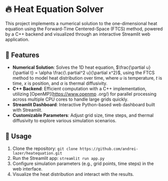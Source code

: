 # 🔥 Heat Equation Solver

This project implements a numerical solution to the one-dimensional heat equation using the Forward-Time Centered-Space (FTCS) method, powered by 
a C++ backend and visualized through an interactive Streamlit web application.

## 🚀 Features
- **Numerical Solution**: Solves the 1D heat equation, $\frac{\partial u}{\partial t} = \alpha \frac{\
partial^2 u}{\partial x^2}$, using the FTCS method to model heat distribution over time, where $u$ is 
temperature, $t$ is time, $x$ is position, and $\alpha$ is thermal diffusivity.
- **C++ Backend**: Efficient computation with a C++ implementation, utilizing [OpenMP](https://www.openmp
.org/) for parallel processing across multiple CPU cores to handle large grids quickly.
- **Streamlit Dashboard**: Interactive Python-based web dashboard built with Streamlit.
- **Customizable Parameters**: Adjust grid size, time steps, and thermal diffusivity to explore various 
simulation scenarios.

## 🔧 Usage
1. Clone the repository: `git clone https://github.com/andrei-lazer/heatequation.git`
2. Run the Streamlit app: `streamlit run app.py`
3. Configure simulation parameters (e.g., grid points, time steps) in the web interface.
4. Visualize the heat distribution and interact with the results.
